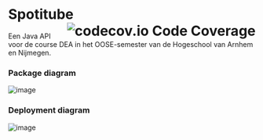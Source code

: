 # Spotitube <img src="https://camo.githubusercontent.com/0a47442b4a3342164618c1838f886fbbf2db735b585a8ba985b320318f0132bc/68747470733a2f2f696d672e736869656c64732e696f2f636f6465636f762f632f6769746875622f6477796c2f686170692d617574682d6a7774322e7376673f6d61784167653d32353932303030" alt="codecov.io Code Coverage" data-canonical-src="https://img.shields.io/codecov/c/github/dwyl/hapi-auth-jwt2.svg?maxAge=2592000" style="max-width:100%; float:right;">

Een Java API voor de course DEA in het OOSE-semester van de Hogeschool van Arnhem en Nijmegen.

### Package diagram
![image](https://user-images.githubusercontent.com/25898715/112535599-c7264f00-8dac-11eb-8fc4-9b6fc13dbde9.png)

### Deployment diagram
![image](https://user-images.githubusercontent.com/25898715/112540926-0bb4e900-8db3-11eb-9d18-bd45f2f19b19.png)
